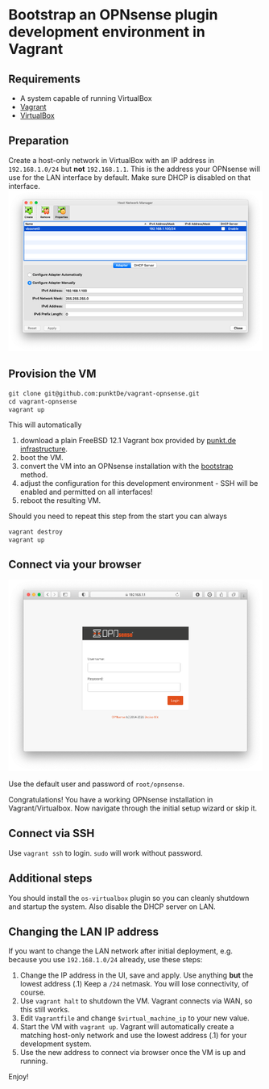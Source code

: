 Bootstrap an OPNsense plugin development environment in Vagrant
===============================================================

Requirements
------------
* A system capable of running VirtualBox
* [Vagrant](https://www.vagrantup.com)
* [VirtualBox](https://www.virtualbox.org)

Preparation
-----------
Create a host-only network in VirtualBox with an IP address in `192.168.1.0/24`
but **not** `192.168.1.1`. This is the address your OPNsense will use for the LAN
interface by default. Make sure DHCP is disabled on that interface.
![Host Network Manager](img/vboxnet-settings.png)

Provision the VM
----------------
````
git clone git@github.com:punktDe/vagrant-opnsense.git
cd vagrant-opnsense
vagrant up
````
This will automatically
1. download a plain FreeBSD 12.1 Vagrant box provided by [punkt.de infrastructure](https://infrastructure.punkt.de/).
2. boot the VM.
3. convert the VM into an OPNsense installation with the [bootstrap](https://github.com/opnsense/update/) method.
4. adjust the configuration for this development environment - SSH will be enabled and permitted on all interfaces!
5. reboot the resulting VM.

Should you need to repeat this step from the start you can always
```
vagrant destroy
vagrant up
```

Connect via your browser
------------------------
![Browser](img/browser.png)

Use the default user and password of `root/opnsense`.

Congratulations! You have a working OPNsense installation in Vagrant/Virtualbox.
Now navigate through the initial setup wizard or skip it.

Connect via SSH
---------------
Use `vagrant ssh` to login. `sudo` will work without password.

Additional steps
----------------
You should install the `os-virtualbox` plugin so you can cleanly shutdown and startup the system.
Also disable the DHCP server on LAN.

Changing the LAN IP address
---------------------------
If you want to change the LAN network after initial deployment, e.g. because you use
`192.168.1.0/24` already, use these steps:
1. Change the IP address in the UI, save and apply. Use anything **but** the lowest address (.1)
   Keep a `/24` netmask. You will lose connectivity, of course.
2. Use `vagrant halt` to shutdown the VM. Vagrant connects via WAN, so this still works.
3. Edit `Vagrantfile` and change `$virtual_machine_ip` to your new value.
4. Start the VM with `vagrant up`. Vagrant will automatically create a matching host-only network
   and use the lowest address (.1) for your development system.
5. Use the new address to connect via browser once the VM is up and running.

Enjoy!
